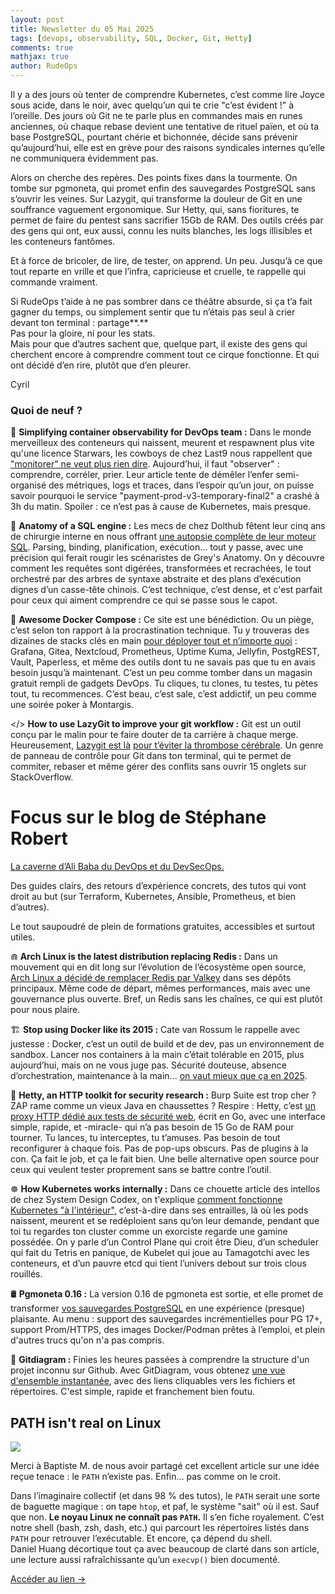 ```yaml
---
layout: post
title: Newsletter du 05 Mai 2025
tags: [devops, observability, SQL, Docker, Git, Hetty]
comments: true
mathjax: true
author: RudeOps
---
```


Il y a des jours où tenter de comprendre Kubernetes, c’est comme lire Joyce  sous acide, dans le noir, avec quelqu’un qui te crie "c’est évident !" à l’oreille. Des jours où Git ne te parle plus en commandes mais en runes anciennes, où chaque rebase devient une tentative de rituel païen, et où ta base PostgreSQL, pourtant chérie et bichonnée, décide sans prévenir qu’aujourd’hui, elle est en grève pour des raisons syndicales internes qu’elle ne communiquera évidemment pas.

Alors on cherche des repères. Des points fixes dans la tourmente. On tombe sur pgmoneta, qui promet enfin des sauvegardes PostgreSQL sans s’ouvrir les veines. Sur Lazygit, qui transforme la douleur de Git en une souffrance vaguement ergonomique. Sur Hetty, qui, sans fioritures, te permet de faire du pentest sans sacrifier 15Gb de RAM. Des outils créés par des gens qui ont, eux aussi, connu les nuits blanches, les logs illisibles et les conteneurs fantômes.

Et à force de bricoler, de lire, de tester, on apprend. Un peu. Jusqu’à ce que tout reparte en vrille et que l’infra, capricieuse et cruelle, te rappelle qui commande vraiment.

Si RudeOps t’aide à ne pas sombrer dans ce théâtre absurde, si ça t’a fait gagner du temps, ou simplement sentir que tu n’étais pas seul à crier devant ton terminal : partage**.**  
Pas pour la gloire, ni pour les stats.  
Mais pour que d’autres sachent que, quelque part, il existe des gens qui cherchent encore à comprendre comment tout ce cirque fonctionne. Et qui ont décidé d’en rire, plutôt que d’en pleurer.

Cyril

### Quoi de neuf ?

🏹 **Simplifying container observability for DevOps team :** Dans le monde merveilleux des conteneurs qui naissent, meurent et respawnent plus vite qu'une licence Starwars, les cowboys de chez Last9 nous rappellent que ["monitorer" ne veut plus rien dire](https://last9.io/blog/container-observability/). Aujourd’hui, il faut "observer" : comprendre, corréler, prier. Leur article tente de démêler l’enfer semi-organisé des métriques, logs et traces, dans l’espoir qu’un jour, on puisse savoir pourquoi le service "payment-prod-v3-temporary-final2" a crashé à 3h du matin. Spoiler : ce n’est pas à cause de Kubernetes, mais presque.

🥇  **Anatomy of a SQL engine :** Les mecs de chez Dolthub fêtent leur cinq ans de chirurgie interne en nous offrant [une autopsie complète de leur moteur SQL](https://www.dolthub.com/blog/2025-04-25-sql-engine-anatomy/). Parsing, binding, planification, exécution… tout y passe, avec une précision qui ferait rougir les scénaristes de Grey's Anatomy. On y découvre comment les requêtes sont digérées, transformées et recrachées, le tout orchestré par des arbres de syntaxe abstraite et des plans d’exécution dignes d’un casse-tête chinois. C’est technique, c’est dense, et c'est parfait pour ceux qui aiment comprendre ce qui se passe sous le capot.

🐋 **Awesome Docker Compose :** Ce site est une bénédiction. Ou un piège, c’est selon ton rapport à la procrastination technique. Tu y trouveras des dizaines de stacks clés en main [pour déployer tout et n’importe quoi](https://awesome-docker-compose.com/) : Grafana, Gitea, Nextcloud, Prometheus, Uptime Kuma, Jellyfin, PostgREST, Vault, Paperless, et même des outils dont tu ne savais pas que tu en avais besoin jusqu’à maintenant. C’est un peu comme tomber dans un magasin gratuit rempli de gadgets DevOps. Tu cliques, tu clones, tu testes, tu pètes tout, tu recommences. C’est beau, c’est sale, c’est addictif, un peu comme une soirée poker à Montargis.

</> **How to use LazyGit to improve your git workflow :** Git est un outil conçu par le malin pour te faire douter de ta carrière à chaque merge. Heureusement, [Lazygit est là](https://www.freecodecamp.org/news/how-to-use-lazygit-to-improve-your-git-workflow/) [pour t’éviter la thrombose cérébrale](https://www.freecodecamp.org/news/how-to-use-lazygit-to-improve-your-git-workflow/). Un genre de panneau de contrôle pour Git dans ton terminal, qui te permet de commiter, rebaser et même gérer des conflits sans ouvrir 15 onglets sur StackOverflow.

# Focus sur le blog de Stéphane Robert

[La caverne d’Ali Baba du DevOps et du DevSecOps.](https://blog.stephane-robert.info/)  

Des guides clairs, des retours d’expérience concrets, des tutos qui vont droit au but (sur Terraform, Kubernetes, Ansible, Prometheus, et bien d’autres).

Le tout saupoudré de plein de formations gratuites, accessibles et surtout utiles.  
  

⋒ **Arch Linux is the latest distribution replacing Redis :** Dans un mouvement qui en dit long sur l’évolution de l’écosystème open source, [Arch Linux a décidé de remplacer Redis par Valkey](https://www.phoronix.com/news/Arch-Linux-Going-Valkey) dans ses dépôts principaux. Même code de départ, mêmes performances, mais avec une gouvernance plus ouverte. Bref, un Redis sans les chaînes, ce qui est plutôt pour nous plaire.

🏗️ **Stop using Docker like its 2015 :** Cate van Rossum le rappelle avec justesse : Docker, c’est un outil de build et de dev, pas un environnement de sandbox. Lancer nos containers à la main c’était tolérable en 2015, plus aujourd’hui, mais on ne vous juge pas. Sécurité douteuse, absence d’orchestration, maintenance à la main... [on vaut mieux que ça en 2025](https://dev.to/code42cate/stop-using-docker-like-its-2015-1o5l).

👾 **Hetty, an HTTP toolkit for security research :** Burp Suite est trop cher ? ZAP rame comme un vieux Java en chaussettes ? Respire : Hetty, c’est [un proxy HTTP dédié aux tests de sécurité web](https://github.com/dstotijn/hetty), écrit en Go, avec une interface simple, rapide, et -miracle- qui n’a pas besoin de 15 Go de RAM pour tourner. Tu lances, tu interceptes, tu t’amuses. Pas besoin de tout reconfigurer à chaque fois. Pas de pop-ups obscurs. Pas de plugins à la con. Ça fait le job, et ça le fait bien. Une belle alternative open source pour ceux qui veulent tester proprement sans se battre contre l’outil.

☸️ **How Kubernetes works internally :** Dans ce chouette article des intellos de chez System Design Codex, on t'explique [comment fonctionne Kubernetes "à l'intérieur",](https://newsletter.systemdesigncodex.com/p/how-kubernetes-works-internally) c’est-à-dire dans ses entrailles, là où les pods naissent, meurent et se redéploient sans qu’on leur demande, pendant que toi tu regardes ton cluster comme un exorciste regarde une gamine possédée. On y parle d’un Control Plane qui croit être Dieu, d’un scheduler qui fait du Tetris en panique, de Kubelet qui joue au Tamagotchi avec les conteneurs, et d’un pauvre etcd qui tient l’univers debout sur trois clous rouillés.

🛢️ **Pgmoneta 0.16 :** La version 0.16 de pgmoneta est sortie, et elle promet de transformer [vos sauvegardes PostgreSQL](https://www.postgresql.org/about/news/pgmoneta-016-3065/) en une expérience (presque) plaisante. Au menu : support des sauvegardes incrémentielles pour PG 17+, support Prom/HTTPS, des images Docker/Podman prêtes à l’emploi, et plein d'autres trucs qu'on n'a pas compris.

🚀 **Gitdiagram :** Finies les heures passées à comprendre la structure d'un projet inconnu sur Github. Avec GitDiagram, vous obtenez [une vue d'ensemble instantanée](https://github.com/ahmedkhaleel2004/gitdiagram), avec des liens cliquables vers les fichiers et répertoires. C'est simple, rapide et franchement bien foutu.


## PATH isn't real on Linux

![](https://storage.mlcdn.com/account_image/325165/6gfpFKWwzuPlAg7h7CX6uO0vgrKitP8PvJHaCUoa.png)

  

Merci à Baptiste M. de nous avoir partagé cet excellent article sur une idée reçue tenace : le `PATH` n’existe pas. Enfin… pas comme on le croit.

Dans l’imaginaire collectif (et dans 98 % des tutos), le `PATH` serait une sorte de baguette magique : on tape `htop`, et paf, le système "sait" où il est. Sauf que non. **Le noyau Linux ne connaît pas `PATH`.** Il s’en fiche royalement. C’est notre shell (bash, zsh, dash, etc.) qui parcourt les répertoires listés dans `PATH` pour retrouver l’exécutable. Et encore, ça dépend du shell.  
Daniel Huang décortique tout ça avec beaucoup de clarté dans son article, une lecture aussi rafraîchissante qu’un `execvp()` bien documenté.  

[Accéder au lien ->](https://blog.danielh.cc/blog/path)

